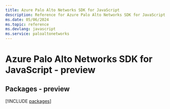 ```yaml
---
title: Azure Palo Alto Networks SDK for JavaScript
description: Reference for Azure Palo Alto Networks SDK for JavaScript
ms.date: 05/06/2024
ms.topic: reference
ms.devlang: javascript
ms.service: paloaltonetworks
---
```

# Azure Palo Alto Networks SDK for JavaScript - preview
## Packages - preview
[!INCLUDE [packages](palo-alto-networks-index.md)]